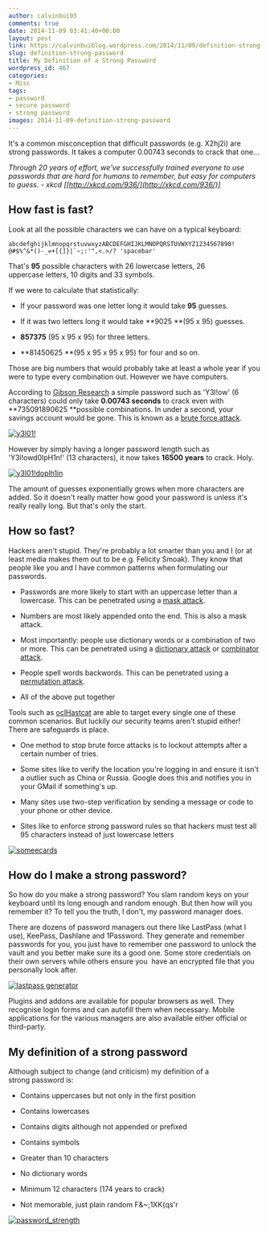 ```yaml
---
author: calvinbui93
comments: true
date: 2014-11-09 03:41:40+00:00
layout: post
link: https://calvinbuiblog.wordpress.com/2014/11/09/definition-strong-password/
slug: definition-strong-password
title: My Definition of a Strong Password
wordpress_id: 467
categories:
- Misc
tags:
- password
- secure password
- strong password
images: 2014-11-09-definition-strong-password
---
```


It's a common misconception that difficult passwords (e.g. X2hj2i) are strong passwords. It takes a computer 0.00743 seconds to crack that one...

_Through 20 years of effort, we've successfully trained everyone to use passwords that are hard for humans to remember, but easy for computers to guess. - xkcd [[http://xkcd.com/936/](http://xkcd.com/936/)]_

<!-- more -->


## How fast is fast?


Look at all the possible characters we can have on a typical keyboard:

    
    abcdefghijklmnopqrstuvwxyzABCDEFGHIJKLMNOPQRSTUVWXYZ1234567890! @#$%^&*()-_=+[{]}|`~;:'",<.>/? 'spacebar'


That's **95** possible characters with 26 lowercase letters, 26 uppercase letters, 10 digits and 33 symbols.

If we were to calculate that statistically:



	
  * If your password was one letter long it would take **95** guesses.

	
  * If it was two letters long it would take **9025 **(95 x 95) guesses.

	
  * **857375** (95 x 95 x 95) for three letters.

	
  * **81450625 **(95 x 95 x 95 x 95) for four and so on.


Those are big numbers that would probably take at least a whole year if you were to type every combination out. However we have computers.

According to [Gibson Research](https://www.grc.com/haystack.htm) a simple password such as 'Y3l!ow' (6 characters) could only take **0.00743 seconds** to crack even with **735091890625 **possible combinations. In under a second, your savings account would be gone. This is known as a [brute force attack](http://hashcat.net/wiki/doku.php?id=mask_attack).

[![y3l01!](http://calvinbuiblog.files.wordpress.com/2014/11/y3l01.png)](http://calvinbuiblog.files.wordpress.com/2014/11/y3l01.png)

However by simply having a longer password length such as 'Y3l!owd0lpH1n!' (13 characters), it now takes **16500 years** to crack. Holy.

[![y3l01!doplh1in](http://calvinbuiblog.files.wordpress.com/2014/11/y3l01doplh1in.png)](http://calvinbuiblog.files.wordpress.com/2014/11/y3l01doplh1in.png)

The amount of guesses exponentially grows when more characters are added. So it doesn't really matter how good your password is unless it's really really long. But that's only the start.


## How so fast?


Hackers aren't stupid. They're probably a lot smarter than you and I (or at least media makes them out to be e.g. Felicity Smoak). They know that people like you and I have common patterns when formulating our passwords.



	
  * Passwords are more likely to start with an uppercase letter than a lowercase. This can be penetrated using a [mask attack](http://hashcat.net/wiki/doku.php?id=mask_attack).

	
  * Numbers are most likely appended onto the end. This is also a mask attack.

	
  * Most importantly: people use dictionary words or a combination of two or more. This can be penetrated using a [dictionary attack](http://hashcat.net/wiki/doku.php?id=dictionary_attack) or [combinator attack](http://hashcat.net/wiki/doku.php?id=combinator_attack).

	
  * People spell words backwords. This can be penetrated using a [permutation attack](http://hashcat.net/wiki/doku.php?id=permutation_attack).

	
  * All of the above put together


Tools such as [oclHastcat](http://hashcat.net/oclhashcat/) are able to target every single one of these common scenarios. But luckily our security teams aren't stupid either! There are safeguards is place.



	
  * One method to stop brute force attacks is to lockout attempts after a certain number of tries.

	
  * Some sites like to verify the location you're logging in and ensure it isn't a outlier such as China or Russia. Google does this and notifies you in your GMail if something's up.

	
  * Many sites use two-step verification by sending a message or code to your phone or other device.

	
  * Sites like to enforce strong password rules so that hackers must test all 95 characters instead of just lowercase letters


[![someecards](http://calvinbuiblog.files.wordpress.com/2014/11/mjaxmy1myzezn2u0nzhlzwzmndu3.png)](http://calvinbuiblog.files.wordpress.com/2014/11/mjaxmy1myzezn2u0nzhlzwzmndu3.png)


## How do I make a strong password?


So how do you make a strong password? You slam random keys on your keyboard until its long enough and random enough. But then how will you remember it? To tell you the truth, I don't, my password manager does.

There are dozens of password managers out there like LastPass (what I use), KeePass, Dashlane and 1Password. They generate and remember passwords for you, you just have to remember one password to unlock the vault and you better make sure its a good one. Some store credentials on their own servers while others ensure you  have an encrypted file that you personally look after.

[![lastpass generator](http://calvinbuiblog.files.wordpress.com/2014/11/lastpass-generator.png)](http://calvinbuiblog.files.wordpress.com/2014/11/lastpass-generator.png)

Plugins and addons are available for popular browsers as well. They recognise login forms and can autofill them when necessary. Mobile applications for the various managers are also available either official or third-party.


## My definition of a strong password


Although subject to change (and criticism) my definition of a strong password is:



	
  * Contains uppercases but not only in the first position

	
  * Contains lowercases

	
  * Contains digits although not appended or prefixed

	
  * Contains symbols

	
  * Greater than 10 characters

	
  * No dictionary words

	
  * Minimum 12 characters (174 years to crack)

	
  * Not memorable, just plain random F&~;1XK{qs'r


[![password_strength](http://calvinbuiblog.files.wordpress.com/2014/11/password_strength.png)](http://calvinbuiblog.files.wordpress.com/2014/11/password_strength.png)
